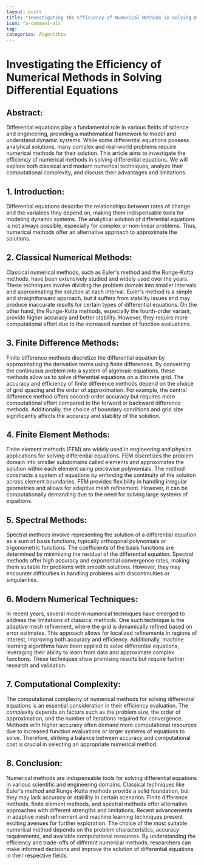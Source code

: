 ```yaml
---
layout: posts
title: "Investigating the Efficiency of Numerical Methods in Solving Differential Equations"
icon: fa-comment-alt
tag:      
categories: Algorithms
---
```



# Investigating the Efficiency of Numerical Methods in Solving Differential Equations

## Abstract:
Differential equations play a fundamental role in various fields of science and engineering, providing a mathematical framework to model and understand dynamic systems. While some differential equations possess analytical solutions, many complex and real-world problems require numerical methods for their solution. This article aims to investigate the efficiency of numerical methods in solving differential equations. We will explore both classical and modern numerical techniques, analyze their computational complexity, and discuss their advantages and limitations.

## 1. Introduction:
Differential equations describe the relationships between rates of change and the variables they depend on, making them indispensable tools for modeling dynamic systems. The analytical solution of differential equations is not always possible, especially for complex or non-linear problems. Thus, numerical methods offer an alternative approach to approximate the solutions.

## 2. Classical Numerical Methods:
Classical numerical methods, such as Euler's method and the Runge-Kutta methods, have been extensively studied and widely used over the years. These techniques involve dividing the problem domain into smaller intervals and approximating the solution at each interval. Euler's method is a simple and straightforward approach, but it suffers from stability issues and may produce inaccurate results for certain types of differential equations. On the other hand, the Runge-Kutta methods, especially the fourth-order variant, provide higher accuracy and better stability. However, they require more computational effort due to the increased number of function evaluations.

## 3. Finite Difference Methods:
Finite difference methods discretize the differential equation by approximating the derivative terms using finite differences. By converting the continuous problem into a system of algebraic equations, these methods allow us to solve differential equations on a discrete grid. The accuracy and efficiency of finite difference methods depend on the choice of grid spacing and the order of approximation. For example, the central difference method offers second-order accuracy but requires more computational effort compared to the forward or backward difference methods. Additionally, the choice of boundary conditions and grid size significantly affects the accuracy and stability of the solution.

## 4. Finite Element Methods:
Finite element methods (FEM) are widely used in engineering and physics applications for solving differential equations. FEM discretizes the problem domain into smaller subdomains called elements and approximates the solution within each element using piecewise polynomials. The method constructs a system of equations by enforcing the continuity of the solution across element boundaries. FEM provides flexibility in handling irregular geometries and allows for adaptive mesh refinement. However, it can be computationally demanding due to the need for solving large systems of equations.

## 5. Spectral Methods:
Spectral methods involve representing the solution of a differential equation as a sum of basis functions, typically orthogonal polynomials or trigonometric functions. The coefficients of the basis functions are determined by minimizing the residual of the differential equation. Spectral methods offer high accuracy and exponential convergence rates, making them suitable for problems with smooth solutions. However, they may encounter difficulties in handling problems with discontinuities or singularities.

## 6. Modern Numerical Techniques:
In recent years, several modern numerical techniques have emerged to address the limitations of classical methods. One such technique is the adaptive mesh refinement, where the grid is dynamically refined based on error estimates. This approach allows for localized refinements in regions of interest, improving both accuracy and efficiency. Additionally, machine learning algorithms have been applied to solve differential equations, leveraging their ability to learn from data and approximate complex functions. These techniques show promising results but require further research and validation.

## 7. Computational Complexity:
The computational complexity of numerical methods for solving differential equations is an essential consideration in their efficiency evaluation. The complexity depends on factors such as the problem size, the order of approximation, and the number of iterations required for convergence. Methods with higher accuracy often demand more computational resources due to increased function evaluations or larger systems of equations to solve. Therefore, striking a balance between accuracy and computational cost is crucial in selecting an appropriate numerical method.

## 8. Conclusion:
Numerical methods are indispensable tools for solving differential equations in various scientific and engineering domains. Classical techniques like Euler's method and Runge-Kutta methods provide a solid foundation, but they may lack accuracy or stability in certain scenarios. Finite difference methods, finite element methods, and spectral methods offer alternative approaches with different strengths and limitations. Recent advancements in adaptive mesh refinement and machine learning techniques present exciting avenues for further exploration. The choice of the most suitable numerical method depends on the problem characteristics, accuracy requirements, and available computational resources. By understanding the efficiency and trade-offs of different numerical methods, researchers can make informed decisions and improve the solution of differential equations in their respective fields.